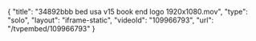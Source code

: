 {
    "title": "34892bbb bed usa v15 book end logo 1920x1080.mov",
    "type": "solo",
    "layout": "iframe-static",
    "videoId": "109966793",
    "url": "\/tvpembed\/109966793"
}